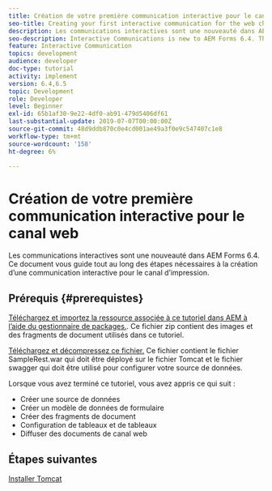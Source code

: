 ```yaml
---
title: Création de votre première communication interactive pour le canal web
seo-title: Creating your first interactive communication for the web channel
description: Les communications interactives sont une nouveauté dans AEM Forms 6.4. Ce document décrit les étapes nécessaires à la création d’une communication interactive pour le canal web.
seo-description: Interactive Communications is new to AEM Forms 6.4. This document will walk you through the steps needed to create an interactive communication for the web channel.
feature: Interactive Communication
topics: development
audience: developer
doc-type: tutorial
activity: implement
version: 6.4,6.5
topic: Development
role: Developer
level: Beginner
exl-id: 65b1af30-9e22-4df0-ab91-479d5406df61
last-substantial-update: 2019-07-07T00:00:00Z
source-git-commit: 48d9ddb870c0e4cd001ae49a3f0e9c547407c1e8
workflow-type: tm+mt
source-wordcount: '158'
ht-degree: 6%

---
```


# Création de votre première communication interactive pour le canal web

Les communications interactives sont une nouveauté dans AEM Forms 6.4. Ce document vous guide tout au long des étapes nécessaires à la création d’une communication interactive pour le canal d’impression.

## Prérequis {#prerequistes}

[Téléchargez et importez la ressource associée à ce tutoriel dans AEM à l’aide du gestionnaire de packages.](assets/gettingstartedassets.zip). Ce fichier zip contient des images et des fragments de document utilisés dans ce tutoriel.

[Téléchargez et décompressez ce fichier.](assets/warfileandswaggerfile.zip) Ce fichier contient le fichier SampleRest.war qui doit être déployé sur le fichier Tomcat et le fichier swagger qui doit être utilisé pour configurer votre source de données.

Lorsque vous avez terminé ce tutoriel, vous avez appris ce qui suit :

* Créer une source de données
* Créer un modèle de données de formulaire
* Créer des fragments de document
* Configuration de tableaux et de tableaux
* Diffuser des documents de canal web

## Étapes suivantes

[Installer Tomcat](./partone.md)
